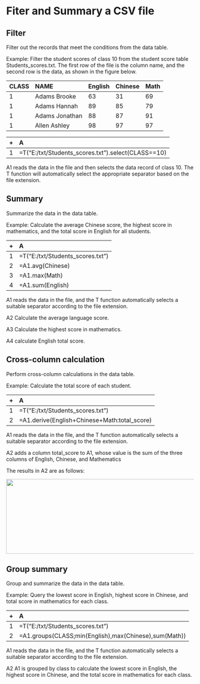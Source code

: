 # Fiter and Summary a CSV file

## Filter

Filter out the records that meet the conditions from the data table.

Example: Filter the student scores of class 10 from the student score table Students_scores.txt. The first row of the file is the column name, and the second row is the data, as shown in the figure below.

|CLASS|NAME|English|Chinese|Math|
|:-|:-|:-|:-|:-|
|1|Adams Brooke|63|31|69|
|1|Adams Hannah|89|85|79|
|1|Adams Jonathan|88|87|91|
|1|Allen Ashley|98|97|97|


|+|A|
|:-|:-|
|1|=T(“E:/txt/Students_scores.txt”).select(CLASS==10)|

A1 reads the data in the file and then selects the data record of class 10. The T function will automatically select the appropriate separator based on the file extension. 

## Summary

Summarize the data in the data table.

Example: Calculate the average Chinese score, the highest score in mathematics, and the total score in English for all students.

|+|A|
|:-|:-|
|1|=T(“E:/txt/Students_scores.txt”)|
|2|=A1.avg(Chinese)|
|3|=A1.max(Math)|
|4|=A1.sum(English)|

A1 reads the data in the file, and the T function automatically selects a suitable separator according to the file extension.  

A2 Calculate the average language score.

A3 Calculate the highest score in mathematics.  

A4 calculate English total score.

## Cross-column calculation 

Perform cross-column calculations in the data table.

Example: Calculate the total score of each student.

|+|A|
|:-|:-|
|1|=T(“E:/txt/Students_scores.txt”)|
|2|=A1.derive(English+Chinese+Math:total_score)|

A1 reads the data in the file, and the T function automatically selects a suitable separator according to the file extension.  

A2 adds a column total_score to A1, whose value is the sum of the three columns of English, Chinese, and Mathematics  

The results in A2 are as follows:

<img src="http://img.raqsoft.com.cn/uploads/0319/16161389300009086.png" width="800" height="200">

## Group summary  
Group and summarize the data in the data table.

Example: Query the lowest score in English, highest score in Chinese, and total score in mathematics for each class.

|+|A|
|:-|:-|
|1|=T(“E:/txt/Students_scores.txt”)|
|2|=A1.groups(CLASS;min(English),max(Chinese),sum(Math))|

A1 reads the data in the file, and the T function automatically selects a suitable separator according to the file extension.  

A2 A1 is grouped by class to calculate the lowest score in English, the highest score in Chinese, and the total score in mathematics for each class. 



